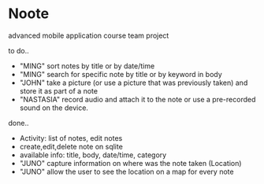 # Noote
advanced mobile application course team project

to do..
- "MING" sort notes by title or by date/time
- "MING" search for specific note by title or by keyword in body
- "JOHN" take a picture (or use a picture that was previously taken) and store it as part of a note
- "NASTASIA" record audio and attach it to the note or use a pre-recorded sound on the device.

done..
- Activity: list of notes, edit notes
- create,edit,delete note on sqlite
- available info: title, body, date/time, category
- "JUNO" capture information on where was the note taken (Location)
- "JUNO" allow the user to see the location on a map for every note
